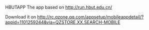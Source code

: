 HBUTAPP
The app based on http://run.hbut.edu.cn/

Download it on http://rc.qzone.qq.com/appsetup/mobileappdetail/?appid=1101259244&via=QZSTORE.XX.SEARCH-MOBILE

